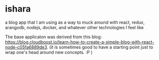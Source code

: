 # ishara

a blog app that I am using as a way to muck around with react, redux, arangodb, nodejs, docker, and whatever other technologies I feel like

The base applicaton was derived from this blog: https://blog.cloudboost.io/learn-how-to-create-a-simple-blog-with-react-node-c05fa6889de3.
(it is sometimes good to have a starting point just to wrap one's head around new concepts. :P )
